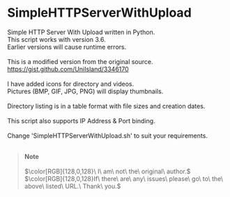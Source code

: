 # SimpleHTTPServerWithUpload
Simple HTTP Server With Upload written in Python.<br>
This script works with version 3.6.<br>
Earlier versions will cause runtime errors.<br><br>
This is a modified version from the original source.<br>
https://gist.github.com/UniIsland/3346170<br><br>
I have added icons for directory and videos.<br>
Pictures (BMP, GIF, JPG, PNG) will display thumbnails.<br><br>
Directory listing is in a table format with file sizes and creation dates.<br><br>
This script also supports IP Address & Port binding.<br><br>
Change 'SimpleHTTPServerWithUpload.sh' to suit your requirements.<br><br>
> __Note__<br><br>
$\color[RGB]{128,0,128}\ I\ am\ not\ the\ original\ author.$<br>
$\color[RGB]{128,0,128}If\ there\ are\ any\ issues\ please\ go\ to\ the\ above\ listed\ URL.\ Thank\ you.$
